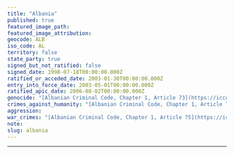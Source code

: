 ```yaml
---
title: "Albania"
published: true
featured_image_path:
featured_image_attribution:
geocode: ALB
iso_code: AL
territory: false
state_party: true
signed_but_not_ratified: false
signed_date: 1998-07-18T00:00:00.000Z
ratified_or_acceded_date: 2003-01-30T00:00:00.000Z
entry_into_force_date: 2003-05-01T00:00:00.000Z
ratified_apic_date: 2006-08-02T00:00:00.000Z
genocide: "[Albanian Criminal Code, Chapter 1, Article 73](https://iccdb.hrlc.net/data/doc/215/keyword/46/)"
crimes_against_humanity: "[Albanian Criminal Code, Chapter 1, Article 74](https://iccdb.hrlc.net/data/doc/215/keyword/13/)"
aggression:
war_crimes: "[Albanian Criminal Code, Chapter 1, Article 75](https://iccdb.hrlc.net/data/doc/215/keyword/145/)"
note:
slug: albania
---
```

---
